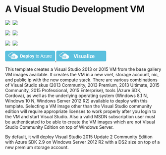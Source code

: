 # A Visual Studio Development VM

<IMG SRC="https://azbotstorage.blob.core.windows.net/badges/visual-studio-dev-vm/PublicLastTestDate.svg" />&nbsp;
<IMG SRC="https://azbotstorage.blob.core.windows.net/badges/visual-studio-dev-vm/PublicDeployment.svg" />&nbsp;

<IMG SRC="https://azbotstorage.blob.core.windows.net/badges/visual-studio-dev-vm/FairfaxLastTestDate.svg" />&nbsp;
<IMG SRC="https://azbotstorage.blob.core.windows.net/badges/visual-studio-dev-vm/FairfaxDeployment.svg" />&nbsp;

<IMG SRC="https://azbotstorage.blob.core.windows.net/badges/visual-studio-dev-vm/BestPracticeResult.svg" />&nbsp;
<IMG SRC="https://azbotstorage.blob.core.windows.net/badges/visual-studio-dev-vm/CredScanResult.svg" />&nbsp;

<a href="https://portal.azure.com/#create/Microsoft.Template/uri/https%3A%2F%2Fraw.githubusercontent.com%2FAzure%2Fazure-quickstart-templates%2Fmaster%2Fvisual-studio-dev-vm%2Fazuredeploy.json" target="_blank">
    <img src="https://raw.githubusercontent.com/Azure/azure-quickstart-templates/master/1-CONTRIBUTION-GUIDE/images/deploytoazure.png"/>
</a>
<a href="http://armviz.io/#/?load=https%3A%2F%2Fraw.githubusercontent.com%2FAzure%2Fazure-quickstart-templates%2Fmaster%2Fvisual-studio-dev-vm%2Fazuredeploy.json" target="_blank">
    <img src="https://raw.githubusercontent.com/Azure/azure-quickstart-templates/master/1-CONTRIBUTION-GUIDE/images/visualizebutton.png"/>
</a>

This template creates a Visual Studio 2013 or 2015 VM from the base gallery VM images available.  It creates the VM in a new vnet, storage account, nic, and public ip with the new compute stack. There are various combinations of Visual Studio skus (2013 Community, 2013 Premium, 2013 Ultimate, 2015 Community, 2015 Professional, 2015 Enterprise), tools (Azure SDK, Cordova), as well as the underlying operating system (Windows 8.1 N, Windows 10 N, Windows Server 2012 R2) available to deploy with this template.  Selecting a VM image other than the Visual Studio community edition will require appropriate licenses to work properly after you login to the VM and start Visual Studio. Also a valid MSDN subscription user must be authenticated to be able to create the VM images which are not Visual Studio Community Edition on top of Windows Server.

By default, it will deploy Visual Studio 2015 Update 2 Community Edition with Azure SDK 2.9 on Windows Server 2012 R2 with a DS2 size on top of a new premium storage account.
